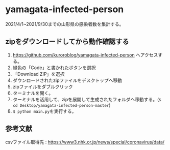 # yamagata-infected-person
2021/4/1~2021/9/30までの山形県の感染者数を集計する。

## zipをダウンロードしてから動作確認する

1. https://github.com/kuroroblog/yamagata-infected-person へアクセスする。
2. 緑色の「Code」と書かれたボタンを選択
3. 「Download ZIP」を選択
4. ダウンロードされたzipファイルをデスクトップへ移動
5. zipファイルをダブルクリック
6. ターミナルを開く。
7. ターミナルを活用して、zipを展開して生成されたフォルダへ移動する。(`$ cd Desktop/yamagata-infected-person-master`)
8. `$ python main.py`を実行する。

## 参考文献

csvファイル取得先 : https://www3.nhk.or.jp/news/special/coronavirus/data/
